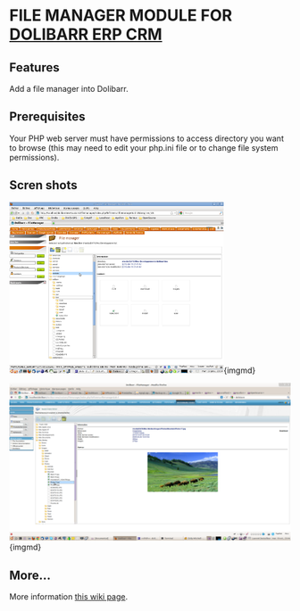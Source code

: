 # FILE MANAGER MODULE FOR <a href="https://www.dolibarr.org">DOLIBARR ERP CRM</a>

## Features

Add a file manager into Dolibarr.

## Prerequisites

Your PHP web server must have permissions to access directory you want to browse (this may need to edit your php.ini file or to change file system permissions).

## Scren shots

![Screenshot filemanager](img/screen_shot_filemanager.png?raw=true "File manager"){imgmd}

![Screenshot filemanager](img/screen_shot_filemanager_2.png?raw=true "File manager"){imgmd}

## More...

More information <a href="https://wiki.dolibarr.org/index.php/Module_File_Manager" target="_new">this wiki page</a>.

